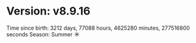 # Version: v8.9.16
Time since birth: 3212 days, 77088 hours, 4625280 minutes, 277516800 seconds
Season: Summer ☀️

